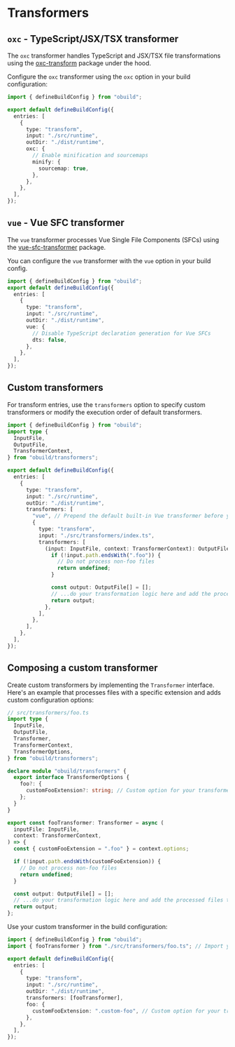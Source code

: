 # Transformers

## `oxc` - TypeScript/JSX/TSX transformer

The `oxc` transformer handles TypeScript and JSX/TSX file transformations using the [oxc-transform](https://www.npmjs.com/package/oxc-transform) package under the hood.

Configure the `oxc` transformer using the `oxc` option in your build configuration:

```ts
import { defineBuildConfig } from "obuild";

export default defineBuildConfig({
  entries: [
    {
      type: "transform",
      input: "./src/runtime",
      outDir: "./dist/runtime",
      oxc: {
        // Enable minification and sourcemaps
        minify: {
          sourcemap: true,
        },
      },
    },
  ],
});
```

## `vue` - Vue SFC transformer

The `vue` transformer processes Vue Single File Components (SFCs) using the [vue-sfc-transformer](https://github.com/nuxt-contrib/vue-sfc-transformer) package.

You can configure the `vue` transformer with the `vue` option in your build config.

```ts
import { defineBuildConfig } from "obuild";
export default defineBuildConfig({
  entries: [
    {
      type: "transform",
      input: "./src/runtime",
      outDir: "./dist/runtime",
      vue: {
        // Disable TypeScript declaration generation for Vue SFCs
        dts: false,
      },
    },
  ],
});
```

## Custom transformers

For transform entries, use the `transformers` option to specify custom transformers or modify the execution order of default transformers.

```ts
import { defineBuildConfig } from "obuild";
import type {
  InputFile,
  OutputFile,
  TransformerContext,
} from "obuild/transformers";

export default defineBuildConfig({
  entries: [
    {
      type: "transform",
      input: "./src/runtime",
      outDir: "./dist/runtime",
      transformers: [
        "vue", // Prepend the default built-in Vue transformer before your custom transformer.
        {
          type: "transform",
          input: "./src/transformers/index.ts",
          transformers: [
            (input: InputFile, context: TransformerContext): OutputFile[] => {
              if (!input.path.endsWith(".foo")) {
                // Do not process non-foo files
                return undefined;
              }

              const output: OutputFile[] = [];
              // ...do your transformation logic here and add the processed files to the output array
              return output;
            },
          ],
        },
      ],
    },
  ],
});
```

## Composing a custom transformer

Create custom transformers by implementing the `Transformer` interface. Here's an example that processes files with a specific extension and adds custom configuration options:

```ts
// src/transformers/foo.ts
import type {
  InputFile,
  OutputFile,
  Transformer,
  TransformerContext,
  TransformerOptions,
} from "obuild/transformers";

declare module "obuild/transformers" {
  export interface TransformerOptions {
    foo?: {
      customFooExtension?: string; // Custom option for your transformer
    };
  }
}

export const fooTransformer: Transformer = async (
  inputFile: InputFile,
  context: TransformerContext,
) => {
  const { customFooExtension = ".foo" } = context.options;

  if (!input.path.endsWith(customFooExtension)) {
    // Do not process non-foo files
    return undefined;
  }

  const output: OutputFile[] = [];
  // ...do your transformation logic here and add the processed files to the output array
  return output;
};
```

Use your custom transformer in the build configuration:

```ts
import { defineBuildConfig } from "obuild";
import { fooTransformer } from "./src/transformers/foo.ts"; // Import your custom transformer

export default defineBuildConfig({
  entries: [
    {
      type: "transform",
      input: "./src/runtime",
      outDir: "./dist/runtime",
      transformers: [fooTransformer],
      foo: {
        customFooExtension: ".custom-foo", // Custom option for your transformer
      },
    },
  ],
});
```
